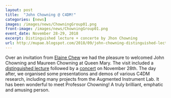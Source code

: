 ```yaml
---
layout: post
title:  "John Chowning @ C4DM!"
categories: [news]
images: /images/news/ChowningGroup01.png
front-image: /images/news/ChowningGroup01.png
event_date: November 28-29, 2018
excerpt: Distinguished lecture + concerte by Jhon Chowning
url: http://mupae.blogspot.com/2018/09/john-chowning-distinguished-lecture.html
---
```


Over an invitation from [Elaine Chew](http://www.eecs.qmul.ac.uk/~eniale/) we had the pleasure to welcomed John Chowning and Maureen Chowning at Queen Mary. The visit included a [distinguished lecture](http://mupae.blogspot.com/2018/09/john-chowning-distinguished-lecture.html) followed by a [concert](http://mupae.blogspot.com/2018/09/john-chowning-concert-of-computer-music.html) on November 28th. The day after, we organised some presentations and demos of various C4DM research, including many projects from the Augmented Instrument Lab. It has been wonderful to meet Professor Chowning! A truly brilliant, emphatic and amusing person.

